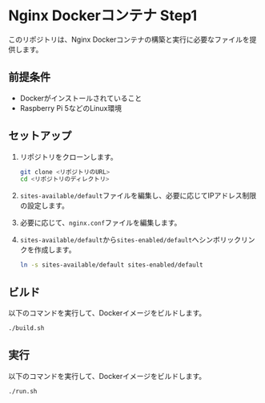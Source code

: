 # Nginx Dockerコンテナ Step1

このリポジトリは、Nginx Dockerコンテナの構築と実行に必要なファイルを提供します。

## 前提条件

* Dockerがインストールされていること
* Raspberry Pi 5などのLinux環境

## セットアップ

1.  リポジトリをクローンします。

    ```bash
    git clone <リポジトリのURL>
    cd <リポジトリのディレクトリ>
    ```

2.  `sites-available/default`ファイルを編集し、必要に応じてIPアドレス制限の設定します。
3.  必要に応じて、`nginx.conf`ファイルを編集します。
4.  `sites-available/default`から`sites-enabled/default`へシンボリックリンクを作成します。

    ```bash
    ln -s sites-available/default sites-enabled/default
    ```

## ビルド

以下のコマンドを実行して、Dockerイメージをビルドします。

```bash
./build.sh
```

## 実行

以下のコマンドを実行して、Dockerイメージをビルドします。

```bash
./run.sh
```
